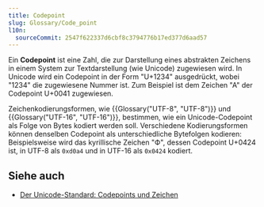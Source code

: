 ```yaml
---
title: Codepoint
slug: Glossary/Code_point
l10n:
  sourceCommit: 2547f622337d6cbf8c3794776b17ed377d6aad57
---
```


Ein **Codepoint** ist eine Zahl, die zur Darstellung eines abstrakten Zeichens in einem System zur Textdarstellung (wie Unicode) zugewiesen wird. In Unicode wird ein Codepoint in der Form "U+1234" ausgedrückt, wobei "1234" die zugewiesene Nummer ist. Zum Beispiel ist dem Zeichen "A" der Codepoint U+0041 zugewiesen.

Zeichenkodierungsformen, wie {{Glossary("UTF-8", "UTF-8")}} und {{Glossary("UTF-16", "UTF-16")}}, bestimmen, wie ein Unicode-Codepoint als Folge von Bytes kodiert werden soll. Verschiedene Kodierungsformen können denselben Codepoint als unterschiedliche Bytefolgen kodieren: Beispielsweise wird das kyrillische Zeichen "Ф", dessen Codepoint U+0424 ist, in UTF-8 als `0xd0a4` und in UTF-16 als `0x0424` kodiert.

## Siehe auch

- [Der Unicode-Standard: Codepoints und Zeichen](https://www.unicode.org/versions/Unicode14.0.0/ch02.pdf#G25564)
